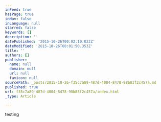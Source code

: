 ```yaml
---
inFeed: true
hasPage: true
inNav: false
inLanguage: null
starred: false
keywords: []
description: ''
datePublished: '2015-10-26T00:02:10.022Z'
dateModified: '2015-10-26T00:01:50.353Z'
title: ''
authors: []
publisher:
  name: null
  domain: null
  url: null
  favicon: null
sourcePath: _posts/2015-10-26-f35c7a89-487d-4004-8478-98b83f2c457a.md
published: true
url: f35c7a89-487d-4004-8478-98b83f2c457a/index.html
_type: Article

---
```

testing